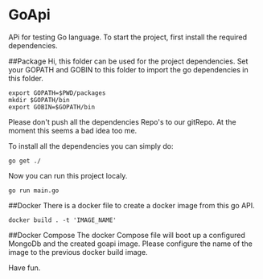 # GoApi
APi for testing Go language. To start the project, first install the required dependencies.

##Package
Hi, this folder can be used for the project dependencies.
Set your GOPATH and GOBIN to this folder to import the go dependencies in this folder.
```
export GOPATH=$PWD/packages
mkdir $GOPATH/bin
export GOBIN=$GOPATH/bin
```
Please don't push all the dependencies Repo's to our gitRepo.
At the moment this seems a bad idea too me.

To install all the dependencies you can simply do:
```
go get ./
```
Now you can run this project localy. 
```
go run main.go
```
##Docker
There is a docker file to create a docker image from this go API.
```
docker build . -t 'IMAGE_NAME'
```

##Docker Compose
The docker Compose file will boot up a configured MongoDb and the created goapi image.
Please configure the name of the image to the previous docker build image.



Have fun.